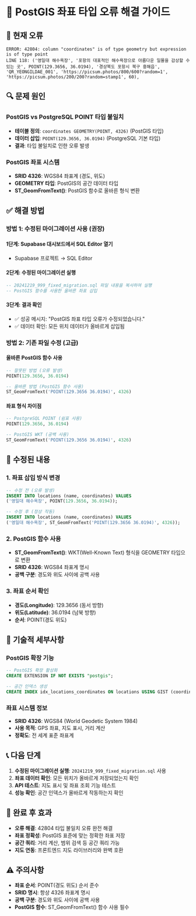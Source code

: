 # 🔧 PostGIS 좌표 타입 오류 해결 가이드

## 🚨 현재 오류

```
ERROR: 42804: column "coordinates" is of type geometry but expression is of type point
LINE 118: ('영일대 해수욕장', '포항의 대표적인 해수욕장으로 아름다운 일몰을 감상할 수 있는 곳', POINT(129.3656, 36.0194), '경상북도 포항시 북구 흥해읍', 'QR_YEONGILDAE_001', 'https://picsum.photos/800/600?random=1', 'https://picsum.photos/200/200?random=stamp1', 60),
```

## 🔍 문제 원인

### PostGIS vs PostgreSQL POINT 타입 불일치

- **테이블 정의**: `coordinates GEOMETRY(POINT, 4326)` (PostGIS 타입)
- **데이터 삽입**: `POINT(129.3656, 36.0194)` (PostgreSQL 기본 타입)
- **결과**: 타입 불일치로 인한 오류 발생

### PostGIS 좌표 시스템

- **SRID 4326**: WGS84 좌표계 (경도, 위도)
- **GEOMETRY 타입**: PostGIS의 공간 데이터 타입
- **ST_GeomFromText()**: PostGIS 함수로 올바른 형식 변환

## ✅ 해결 방법

### 방법 1: 수정된 마이그레이션 사용 (권장)

#### 1단계: Supabase 대시보드에서 SQL Editor 열기

- Supabase 프로젝트 → SQL Editor

#### 2단계: 수정된 마이그레이션 실행

```sql
-- 20241219_999_fixed_migration.sql 파일 내용을 복사하여 실행
-- PostGIS 함수를 사용한 올바른 좌표 삽입
```

#### 3단계: 결과 확인

- ✅ 성공 메시지: "PostGIS 좌표 타입 오류가 수정되었습니다."
- ✅ 데이터 확인: 모든 위치 데이터가 올바르게 삽입됨

### 방법 2: 기존 파일 수정 (고급)

#### 올바른 PostGIS 함수 사용

```sql
-- 잘못된 방법 (오류 발생)
POINT(129.3656, 36.0194)

-- 올바른 방법 (PostGIS 함수 사용)
ST_GeomFromText('POINT(129.3656 36.0194)', 4326)
```

#### 좌표 형식 차이점

```sql
-- PostgreSQL POINT (쉼표 사용)
POINT(129.3656, 36.0194)

-- PostGIS WKT (공백 사용)
ST_GeomFromText('POINT(129.3656 36.0194)', 4326)
```

## 🎯 수정된 내용

### 1. 좌표 삽입 방식 변경

```sql
-- 수정 전 (오류 발생)
INSERT INTO locations (name, coordinates) VALUES
('영일대 해수욕장', POINT(129.3656, 36.0194));

-- 수정 후 (정상 작동)
INSERT INTO locations (name, coordinates) VALUES
('영일대 해수욕장', ST_GeomFromText('POINT(129.3656 36.0194)', 4326));
```

### 2. PostGIS 함수 사용

- **ST_GeomFromText()**: WKT(Well-Known Text) 형식을 GEOMETRY 타입으로 변환
- **SRID 4326**: WGS84 좌표계 명시
- **공백 구분**: 경도와 위도 사이에 공백 사용

### 3. 좌표 순서 확인

- **경도(Longitude)**: 129.3656 (동서 방향)
- **위도(Latitude)**: 36.0194 (남북 방향)
- **순서**: POINT(경도 위도)

## 🔧 기술적 세부사항

### PostGIS 확장 기능

```sql
-- PostGIS 확장 활성화
CREATE EXTENSION IF NOT EXISTS "postgis";

-- 공간 인덱스 생성
CREATE INDEX idx_locations_coordinates ON locations USING GIST (coordinates);
```

### 좌표 시스템 정보

- **SRID 4326**: WGS84 (World Geodetic System 1984)
- **사용 목적**: GPS 좌표, 지도 표시, 거리 계산
- **정확도**: 전 세계 표준 좌표계

## 📞 다음 단계

1. **수정된 마이그레이션 실행**: `20241219_999_fixed_migration.sql` 사용
2. **좌표 데이터 확인**: 모든 위치가 올바르게 저장되었는지 확인
3. **API 테스트**: 지도 표시 및 좌표 조회 기능 테스트
4. **성능 확인**: 공간 인덱스가 올바르게 작동하는지 확인

## 🎉 완료 후 효과

- **오류 해결**: 42804 타입 불일치 오류 완전 해결
- **좌표 정확성**: PostGIS 표준에 맞는 정확한 좌표 저장
- **공간 쿼리**: 거리 계산, 범위 검색 등 공간 쿼리 가능
- **지도 연동**: 프론트엔드 지도 라이브러리와 완벽 호환

## ⚠️ 주의사항

- **좌표 순서**: POINT(경도 위도) 순서 준수
- **SRID 명시**: 항상 4326 좌표계 명시
- **공백 구분**: 경도와 위도 사이에 공백 사용
- **PostGIS 함수**: ST_GeomFromText() 함수 사용 필수
